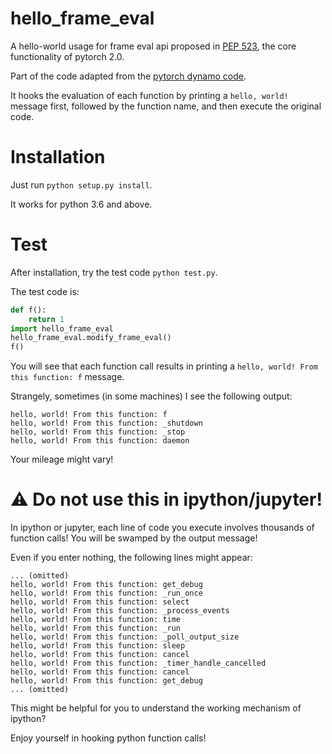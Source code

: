 # hello_frame_eval
A hello-world usage for frame eval api proposed in [PEP 523](https://peps.python.org/pep-0523/), the core functionality of pytorch 2.0.

Part of the code adapted from the [pytorch dynamo code](https://github.com/pytorch/pytorch/blob/main/torch/csrc/dynamo/eval_frame.c).

It hooks the evaluation of each function by printing a `hello, world!` message first, followed by the function name, and then execute the original code.

# Installation

Just run `python setup.py install`.

It works for python 3.6 and above.

# Test

After installation, try the test code `python test.py`.

The test code is:
```python
def f():
    return 1
import hello_frame_eval
hello_frame_eval.modify_frame_eval()
f()
```

You will see that each function call results in printing a `hello, world! From this function: f` message.

Strangely, sometimes (in some machines) I see the following output:

```
hello, world! From this function: f
hello, world! From this function: _shutdown
hello, world! From this function: _stop
hello, world! From this function: daemon
```

Your mileage might vary!

# :warning: Do not use this in ipython/jupyter!

In ipython or jupyter, each line of code you execute involves thousands of function calls! You will be swamped by the output message!

Even if you enter nothing, the following lines might appear:

```
... (omitted)
hello, world! From this function: get_debug
hello, world! From this function: _run_once
hello, world! From this function: select
hello, world! From this function: _process_events
hello, world! From this function: time
hello, world! From this function: _run
hello, world! From this function: _poll_output_size
hello, world! From this function: sleep
hello, world! From this function: cancel
hello, world! From this function: _timer_handle_cancelled
hello, world! From this function: cancel
hello, world! From this function: get_debug
... (omitted)
```

This might be helpful for you to understand the working mechanism of ipython?

Enjoy yourself in hooking python function calls!
